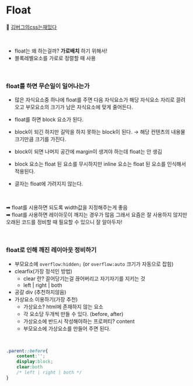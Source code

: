 # Float
📌 [김버그의css는재밌다](https://edu.goorm.io/lecture/20583/%25EA%25B9%2580%25EB%25B2%2584%25EA%25B7%25B8%25EC%259D%2598-html-css%25EB%258A%2594-%25EC%259E%25AC%25EB%25B0%258C%25EB%258B%25A4)

<br>

* float는 왜 하는걸까? **가로배치** 하기 위해서!
* 블록레벨요소를 가로로 정렬할 때 사용

<br>

### float를 하면 무슨일이 일어나는가
* 많은 자식요소중 하나에 float를 주면 다음 자식요소가 해당 자식요소 자리로 끌려오고 부모요소의 크기가 남은 자식요소에 맞게 줄어든다. 

* float를 하면 block 요소가 된다. 

* block이 되긴 하지만 길막을 하지 못하는 block이 된다. → 해당 컨텐츠의 내용물 크기만큼 크기를 가진다.
* block이 되면 나머지 공간에 margin이 생겨야 하는데 float는 안 생김

* block 요소는 float 된 요소를 무시하지만 inline 요소는 float 된 요소를 인식해서 적용된다.
* 글자는 float에 가려지지 않는다. 

<br>

➡ float를 시용하면 되도록 width값을 지정해주는게 좋음
<br>
➡ float를 사용하면 레이아웃이 깨지는 경우가 많음 그래서 요즘은 잘 사용하지 않지만 오래된 코드를 정비할 때 필요할 수 있으니 잘 알아두자! 

<br>

### float로 인해 깨진 레이아웃 정비하기
* 부모요소에 `overflow:hidden;` (or `overflow:auto` 크기가 자동으로 잡힘)
* clearfix(가장 정석인 방법)
    * clear 란? 끌어당기는걸 끊어버리고 자기자기를 지키는 것
    * left | right | both
* 공갈 div (추천하지않음)
* 가상요소 이용하기(가장 추천)
    * 가상요소? html에 존재하지 않는 요소
    * 각 요소당 두개씩 만들 수 있다. (before, after)
    * 가상요소에 반드시 작성해야하는 프로퍼티? content
    * 부모요소에 가상요소를 만들어 주면 된다. 

<br>

```css
.parent::before{
    content:'';
    display:block;
    clear:both
    /* left | right | both */
}
```

